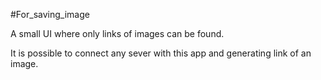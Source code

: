 #For_saving_image

A small UI where only links of images can be found.

It is possible to connect any sever with this app and generating link of an image. 
